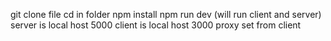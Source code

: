 git clone file 
cd in folder 
npm install
npm run dev (will run client and server) 
server is local host 5000
client is local host 3000
proxy set from client
